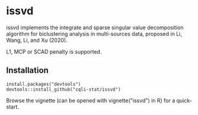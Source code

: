 # issvd
issvd implements the integrate and sparse singular value decomposition algorithm for biclustering analysis in multi-sources data, 
proposed in Li, Wang, Li, and Xu (2020).

L1, MCP or SCAD penalty is supported.

## Installation
```
install.packages("devtools")
devtools::install_github("cqli-stat/issvd")
```
Browse the vignette (can be opened with vignette("issvd") in R) for a quick-start.



